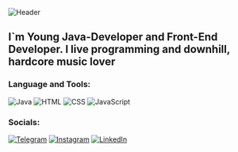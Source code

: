 ![Header](https://github.com/MrMaslyak/MrMaslyak/blob/main/.idea/assets/gifDownhill.gif)

## I`m Young Java-Developer and Front-End Developer. I live programming and downhill, hardcore music lover 

###  Language and Tools:

![Java](https://img.shields.io/badge/-Java-190919?style=for-the-badge&logo=oracle&logoColor=ED7014)
![HTML](https://img.shields.io/badge/-HTML-190919?style=for-the-badge&logo=HTML5&logoColor=ED7014)
![CSS](https://img.shields.io/badge/-CSS-190919?style=for-the-badge&logo=CSS3&logoColor=0000FF)
![JavaScript](https://img.shields.io/badge/-JavaScript-190919?style=for-the-badge&logo=JavaScript&logoColor=FFFF00)



### Socials:
[![Telegram](https://img.shields.io/badge/-Telegram-090909?style=for-the-badge&logo=telegram&logoColor=27A0D9)](https://t.me/@MaslyakIlya)
[![Instagram](https://img.shields.io/badge/-Instagram-090909?style=for-the-badge&logo=instagram&logoColor=B4068E)](https://www.instagram.com/maslyak999)
[![LinkedIn](https://img.shields.io/badge/-LinkedIn-090909?style=for-the-badge&logo=linkedin&logoColor=007BB6)](https://www.linkedin.com/in/Maslyak)


